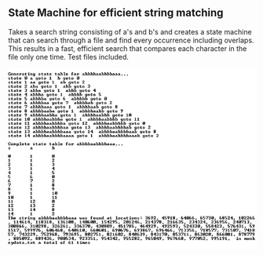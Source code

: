 ## State Machine for efficient string matching

Takes a search string consisting of a's and b's and creates a state machine that can search through a file and find every occurrence including overlaps. This results in a fast, efficient search that compares each character in the file only one time. Test files included.

![alt text](state-machine.png "State Machine sample output")